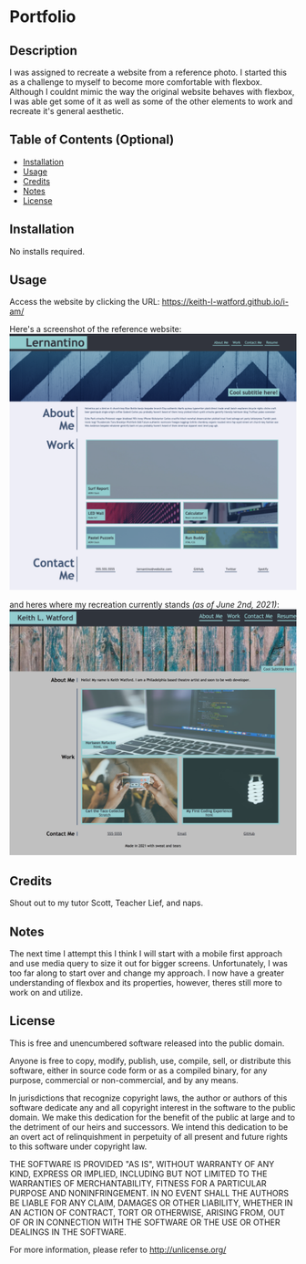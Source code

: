 # Portfolio

## Description
 I was assigned to recreate a website from a reference photo. I started this as a challenge to myself to become more comfortable with flexbox. Although I couldnt mimic the way the original website behaves with flexbox, I was able get some of it as well as some of the other elements to work and recreate it's general aesthetic. 

## Table of Contents (Optional)
- [Installation](#installation)
- [Usage](#usage)
- [Credits](#credits)
- [Notes](#Notes)
- [License](#license)

## Installation
No installs required.

## Usage
Access the website by clicking the URL:  https://keith-l-watford.github.io/i-am/

Here's a screenshot of the reference website:
![A screenshot of the referenced website](assets/images/portfolio_mockup.png)

and heres where my recreation currently stands *(as of June 2nd, 2021)*: 
![A screenshot of my reaction](assets/images/screencapture-recreation.png)

## Credits
Shout out to my tutor Scott, Teacher Lief, and naps.

## Notes
The next time I attempt this I think I will start with a mobile first approach and use media query to size it out for bigger screens. Unfortunately, I was too far along to start over and change my approach. I now have a greater understanding of flexbox and its properties, however, theres still more to work on and utilize. 

## License
This is free and unencumbered software released into the public domain.

Anyone is free to copy, modify, publish, use, compile, sell, or distribute this software, either in source code form or as a compiled binary, for any purpose, commercial or non-commercial, and by any means.

In jurisdictions that recognize copyright laws, the author or authors of this software dedicate any and all copyright interest in the software to the public domain. We make this dedication for the benefit of the public at large and to the detriment of our heirs and successors. We intend this dedication to be an overt act of relinquishment in perpetuity of all present and future rights to this software under copyright law.

THE SOFTWARE IS PROVIDED "AS IS", WITHOUT WARRANTY OF ANY KIND, EXPRESS OR IMPLIED, INCLUDING BUT NOT LIMITED TO THE WARRANTIES OF MERCHANTABILITY, FITNESS FOR A PARTICULAR PURPOSE AND NONINFRINGEMENT. IN NO EVENT SHALL THE AUTHORS BE LIABLE FOR ANY CLAIM, DAMAGES OR OTHER LIABILITY, WHETHER IN AN ACTION OF CONTRACT, TORT OR OTHERWISE, ARISING FROM, OUT OF OR IN CONNECTION WITH THE SOFTWARE OR THE USE OR OTHER DEALINGS IN THE SOFTWARE.

For more information, please refer to http://unlicense.org/
